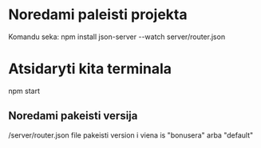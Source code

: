 # Noredami paleisti projekta 
Komandu seka:
npm install
json-server --watch server/router.json

# Atsidaryti kita terminala
npm start

## Noredami pakeisti versija
/server/router.json file pakeisti version i viena is "bonusera" arba "default" 





